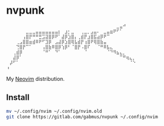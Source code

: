# nvpunk


```
⠀⠀⠀⠀⠀⠀⠀⠀⠀⠀⠀⠀⠀⠀⠀⠀⠀⠀⠀⠀⠀⠀⠀⠀⠀⠀⠀⠀⠀⠀⠀⠀⠀⠀⣀⣤⠚⠀⠀⠀
⠀⠀⠀⠀⠀⠀⣀⣀⣀⣤⣤⣤⣤⣤⣤⣤⡆⠀⣰⡂⣀⠀⠀⢀⣀⡀⣠⣤⠄⠀⣀⣤⣶⠟⠋⠁⠀⠀⠀⠀
⠀⠀⠀⠀⠀⢠⣿⡟⠛⠛⣛⣩⣽⣿⡿⠟⠁⣼⡿⣱⣿⡄⢀⣾⡟⣰⣿⣯⣴⡿⠟⠉⠀⠀⠀⠀⠀⠀⠀⠀
⠀⠀⠀⢀⣠⣿⣿⣶⣾⠿⠟⠋⣹⡿⠀⣠⣼⡿⣱⣿⢿⣧⣾⡟⢰⣿⠟⢿⣿⣷⣤⠀⠀⠀⠀⠀⠀⠀⠀⠀
⠀⠀⠀⢙⣿⡟⠉⠁⠀⠀⠀⢠⣿⣷⠿⣿⡿⢱⡿⠃⠈⣿⡟⠠⣿⠏⠀⠀⠈⠛⠿⣧⣄⠀⠀⠀⠀⠀⠀⠀
⠀⠀⢀⣾⡿⠀⠀⠀⠀⠀⠀⠈⠛⠁⠀⠙⠁⠀⠀⠀⠀⠀⠀⠀⠈⠀⠀⠀⠀⠀⠀⠈⠙⠻⣦⣄⡀⠀⠀⠀
⠀⠀⣼⡿⠁⠀⠀⠀⠀⠀⠀⠀⠀⠀⠀⠀⠀⠀⠀⠀⠀⠀⠀⠀⠀⠀⠀⠀⠀⠀⠀⠀⠀⠀⠀⠉⠛⢶⣄⡀
⠀⡼⠋⠁⠀⠀⠀⠀⠀⠀⠀⠀⠀⠀⠀⠀⠀⠀⠀⠀⠀⠀⠀⠀⠀⠀⠀⠀⠀⠀⠀⠀⠀⠀⠀⠀⠀⠀⠈⠑
⠰⠀⠀⠀⠀⠀⠀⠀⠀⠀⠀⠀⠀⠀⠀⠀⠀⠀⠀⠀⠀⠀⠀⠀⠀⠀⠀⠀⠀⠀⠀⠀⠀⠀⠀⠀⠀⠀⠀⠀
```

My [Neovim](https://neovim.io/) distribution.

## Install

```bash
mv ~/.config/nvim ~/.config/nvim.old
git clone https://gitlab.com/gabmus/nvpunk ~/.config/nvim
```
